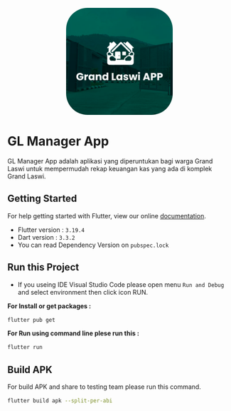 <p align="center">
  <img style="border-radius: 20%; width: 240px;" src="assets/images/thumbnail.png">
</p>

# GL Manager App

GL Manager App adalah aplikasi yang diperuntukan bagi warga Grand Laswi untuk mempermudah rekap keuangan kas yang ada di komplek Grand Laswi.

## Getting Started

For help getting started with Flutter, view our online [documentation](https://flutter.io/).

- Flutter version : `3.19.4`
- Dart version : `3.3.2`
- You can read Dependency Version on `pubspec.lock`

## Run this Project

- If you useing IDE Visual Studio Code please open menu `Run and Debug` and select environment then click icon RUN.

**For Install or get packages :**

```BASH
flutter pub get
```

**For Run using command line plese run this :**

```BASH
flutter run
```

## Build APK

For build APK and share to testing team please run this command.

```BASH
flutter build apk --split-per-abi
```
